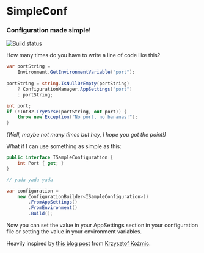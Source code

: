 # SimpleConf
### Configuration made simple!
[![Build status](https://ci.appveyor.com/api/projects/status/kyov4ki5guvt0qid?svg=true)](https://ci.appveyor.com/project/CristianPrieto/configurator) 

How many times do you have to write a line of code like this?
```csharp
var portString = 
	Environment.GetEnvironmentVariable("port");
	
portString = string.IsNullOrEmpty(portString) 
	? ConfigurationManager.AppSettings["port"] 
	: portString;

int port;
if (!Int32.TryParse(portString, out port)) {
	throw new Exception("No port, no bananas!");
}
```

_(Well, maybe not many times but hey, I hope you got the point!)_


What if I can use something as simple as this:

```csharp
public interface ISampleConfiguration {
    int Port { get; }
}

// yada yada yada

var configuration = 
    new ConfigurationBuilder<ISampleConfiguration>()
	    .FromAppSettings()
	    .FromEnvironment()
	    .Build();
```

Now you can set the value in your AppSettings section in your configuration file or setting the value in your environment variables.

Heavily inspired by [this blog post](http://kozmic.net/2014/03/22/strongly-typed-app-settings-with-castle-dictionaryadapter/) from [Krzysztof Koźmic](https://twitter.com/kkozmic).
